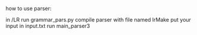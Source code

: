 how to use parser:

in /LR run  grammar_pars.py
compile parser with file named lrMake 
put your input in input.txt
run main_parser3
